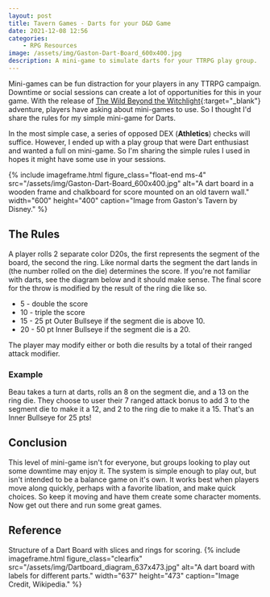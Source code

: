 ```yaml
---
layout: post
title: Tavern Games - Darts for your D&D Game
date: 2021-12-08 12:56
categories:
    - RPG Resources
image: /assets/img/Gaston-Dart-Board_600x400.jpg
description: A mini-game to simulate darts for your TTRPG play group.
---
```


Mini-games can be fun distraction for your players in any TTRPG campaign. Downtime or social sessions can create a lot of opportunities for this in your game. With the release of [The Wild Beyond the Witchlight](https://dnd.wizards.com/products/wild-beyond-witchlight){:target="_blank"} adventure, players have asking about mini-games to use.  So I thought I'd share the rules for my simple mini-game for Darts.

In the most simple case, a series of opposed DEX (**Athletics**) checks will suffice. However, I ended up with a play group that were Dart enthusiast and wanted a full on mini-game.  So I'm sharing the simple rules I used in hopes it might have some use in your sessions.


{% include imageframe.html
  figure_class="float-end ms-4"
  src="/assets/img/Gaston-Dart-Board_600x400.jpg"
  alt="A dart board in a wooden frame and chalkboard for score mounted on an old tavern wall."
  width="600" height="400"
  caption="Image from Gaston's Tavern by Disney."
 %}

## The Rules
A player rolls 2 separate color D20s, the first represents the segment of the board, the second the ring.  Like normal darts the segment the dart lands in (the number rolled on the die) determines the score. If you're not familiar with darts, see the diagram below and it should make sense. The final score for the throw is modified by the result of the ring die like so.

* 5 - double the score
* 10 - triple the score
* 15 - 25 pt Outer Bullseye if the segment die is above 10.
* 20 - 50 pt Inner Bullseye if the segment die is a 20.

The player may modify either or both die results by a total of their ranged attack modifier.

### Example

Beau takes a turn at darts, rolls an 8 on the segment die, and a 13 on the ring die. They choose to user their 7 ranged attack bonus to add 3 to the segment die to make it a 12, and 2 to the ring die to make it a 15.  That's an Inner Bullseye for 25 pts!

## Conclusion
This level of mini-game isn't for everyone, but groups looking to play out some downtime may enjoy it.  The system is simple enough to play out, but isn't intended to be a balance game on it's own.  It works best when players move along quickly, perhaps with a favorite libation, and make quick choices.  So keep it moving and have them create some character moments.  Now get out there and run some great games.

## Reference
Structure of a Dart Board with slices and rings for scoring.
{% include imageframe.html
  figure_class="clearfix"
  src="/assets/img/Dartboard_diagram_637x473.jpg"
  alt="A dart board with labels for different parts."
  width="637" height="473"
  caption="Image Credit, Wikipedia."
 %}